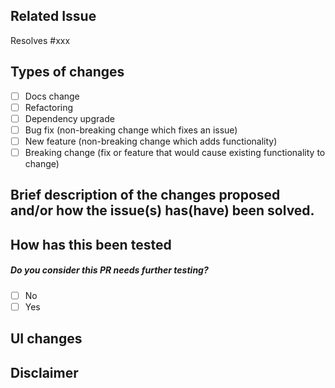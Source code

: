 ## Related Issue

Resolves #xxx

## Types of changes

<!--- What types of changes does your code introduce? Put an `x` in all the boxes that apply: -->

- [ ] Docs change
- [ ] Refactoring
- [ ] Dependency upgrade
- [ ] Bug fix (non-breaking change which fixes an issue)
- [ ] New feature (non-breaking change which adds functionality)
- [ ] Breaking change (fix or feature that would cause existing functionality to change)

## Brief description of the changes proposed and/or how the issue(s) has(have) been solved.

<!--- Describe briefly your changes -->

## How has this been tested

<!--- Please describe in detail how you tested your changes. -->
<!--- Include details of your testing environment, and the tests you ran to -->
<!--- see how your change affects other areas of the code, etc. -->

##### Do you consider this PR needs further testing?

- [ ] No
- [ ] Yes

## UI changes

<!--- Provide screenshots of any changes in the UI -->

## Disclaimer

<!--- Provide a description about anything unusual. -->
